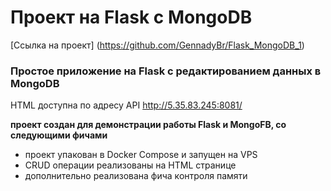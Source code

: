 # Проект на Flask с MongoDB
[Ссылка на проект] (https://github.com/GennadyBr/Flask_MongoDB_1)

### Простое приложение на Flask c редактированием данных в MongoDB
HTML доступна по адресу API 
http://5.35.83.245:8081/

**проект создан для демонстрации работы Flask и MongoFB, со следующими фичами**
- проект упакован в Docker Compose и запущен на VPS
- CRUD операции реализованы на HTML странице
- дополнительно реализована фича контроля памяти

